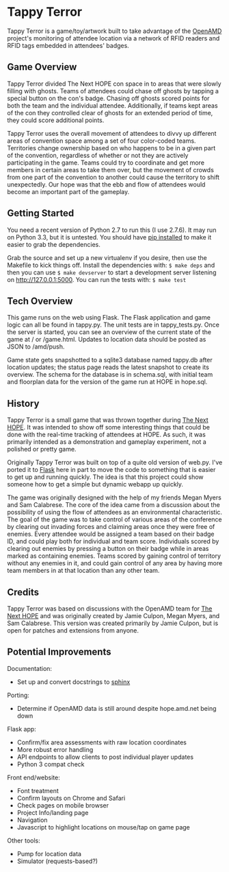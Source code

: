 Tappy Terror
============

Tappy Terror is a game/toy/artwork built to take advantage of the [OpenAMD](http://www.openamd.org/) project's monitoring of attendee location via a network of RFID readers and RFID tags embedded in attendees' badges.

Game Overview
-------------

Tappy Terror divided The Next HOPE con space in to areas that were slowly filling with ghosts. Teams of attendees could chase off ghosts by tapping a special button on the con's badge. Chasing off ghosts scored points for both the team and the individual attendee. Additionally, if teams kept areas of the con they controlled clear of ghosts for an extended period of time, they could score additional points.

Tappy Terror uses the overall movement of attendees to divvy up different areas of convention space among a set of four color-coded teams. Territories change ownership based on who happens to be in a given part of the convention, regardless of whether or not they are actively participating in the game. Teams could try to coordinate and get more members in certain areas to take them over, but the movement of crowds from one part of the convention to another could cause the territory to shift unexpectedly. Our hope was that the ebb and flow of attendees would become an important part of the gameplay.

Getting Started
---------------

You need a recent version of Python 2.7 to run this (I use 2.7.6). It may run on Python 3.3, but it is untested. You should have [pip installed](http://www.pip-installer.org/en/latest/installing.html) to make it easier to grab the dependencies.

Grab the source and set up a new virtualenv if you desire, then use the Makefile to kick things off. Install the dependencies with:
`$ make deps`
and then you can use
`$ make devserver`
to start a development server listening on http://127.0.0.1:5000. You can run the tests with:
`$ make test`

Tech Overview
-------------

This game runs on the web using Flask. The Flask application and game logic can all be found in tappy.py. The unit tests are in tappy_tests.py. Once the server is started, you can see an overview of the current state of the game at / or /game.html. Updates to location data should be posted as JSON to /amd/push.

Game state gets snapshotted to a sqlite3 database named tappy.db after location updates; the status page reads the latest snapshot to create its overview. The schema for the database is in schema.sql, with initial team and floorplan data for the version of the game run at HOPE in hope.sql.

History
-------

Tappy Terror is a small game that was thrown together during [The Next HOPE](http://thenexthope.org). It was intended to show off some interesting things that could be done with the real-time tracking of attendees at HOPE. As such, it was primarily intended as a demonstration and gameplay experiment, not a polished or pretty game.

Originally Tappy Terror was built on top of a quite old version of web.py. I've ported it to [Flask](http://flask.pocoo.org/) here in part to move the code to something that is easier to get up and running quickly. The idea is that this project could show someone how to get a simple but dynamic webapp up quickly.

The game was originally designed with the help of my friends Megan Myers and Sam Calabrese. The core of the idea came from a discussion about the possibility of using the flow of attendees as an environmental characteristic. The goal of the game was to take control of various areas of the conference by clearing out invading forces and claiming areas once they were free of enemies. Every attendee would be assigned a team based on their badge ID, and could play both for individual and team score. Individuals scored by clearing out enemies by pressing a button on their badge while in areas marked as containing enemies. Teams scored by gaining control of territory without any enemies in it, and could gain control of any area by having more team members in at that location than any other team.

Credits
-------

Tappy Terror  was based on discussions with the OpenAMD team for [The Next HOPE](http://thenexthope.org) and was originally created by Jamie Culpon, Megan Myers, and Sam Calabrese. This version was created primarily by Jamie Culpon, but is open for patches and extensions from anyone.

Potential Improvements
----------------------

Documentation:
- Set up and convert docstrings to [sphinx](Sphinx)

Porting:
- Determine if OpenAMD data is still around despite hope.amd.net being down

Flask app:
- Confirm/fix area assessments with raw location coordinates
- More robust error handling
- API endpoints to allow clients to post individual player updates
- Python 3 compat check

Front end/website:
- Font treatment
- Confirm layouts on Chrome and Safari
- Check pages on mobile browser
- Project Info/landing page
- Navigation
- Javascript to highlight locations on mouse/tap on game page

Other tools:
- Pump for location data
- Simulator (requests-based?)

